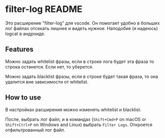 # filter-log README

Это расширение "filter-log" для vscode. Он помогает удобно в больших лог файлах отсекать лишнее и видеть нужное. Наподобие (я надеюсь) logcat в андроиде.

## Features

Можно задать whitelist фразы, если в строке лога будет эта фраза то строка останется. Если нет, то уберется.

Можно задать blacklist фразы, если в строке будет такая фраза, то она удалится вне зависимости от whitelist.

## How to use

В настройках расширения можно изменять whitelist и blacklist.

После, выбрать лог файл, и в командах (`Shift+Cmd+P` on macOS or `Shift+Ctrl+P` on Windows and Linux) выбрать `Filter Logs`. Откроется отфильтрованный лог файл.